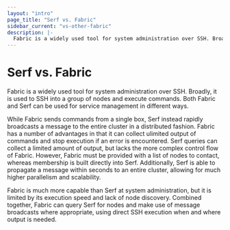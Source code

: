 ```yaml
---
layout: "intro"
page_title: "Serf vs. Fabric"
sidebar_current: "vs-other-fabric"
description: |-
  Fabric is a widely used tool for system administration over SSH. Broadly, it is used to SSH into a group of nodes and execute commands. Both Fabric and Serf can be used for service management in different ways.
---
```


# Serf vs. Fabric

Fabric is a widely used tool for system administration over SSH. Broadly,
it is used to SSH into a group of nodes and execute commands. Both Fabric
and Serf can be used for service management in different ways.

While Fabric sends commands from a single box, Serf instead rapidly broadcasts a message
to the entire cluster in a distributed fashion. Fabric has a number of advantages
in that it can collect ulimited output of commands and stop execution if an
error is encountered. Serf queries can collect a limited amount of output, but lacks
the more complex control flow of Fabric. However, Fabric must be provided with a list
of nodes to contact, whereas membership is built directly into Serf. Additionally, Serf
is able to propagate a message within seconds to an entire cluster, allowing for much higher
parallelism and scalability.

Fabric is much more capable than Serf at system administration, but it is
limited by its execution speed and lack of node discovery. Combined together,
Fabric can query Serf for nodes and make use of message broadcasts where
appropriate, using direct SSH execution when and where output is needed.
